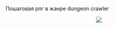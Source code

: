 Пошаговая рпг в жанре dungeon crawler

<p align="center">
   <img src ="https://imageup.ru/img59/3770664/screenrec001.gif" />
</p>